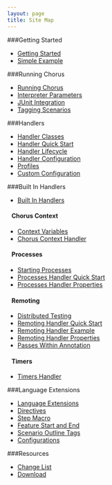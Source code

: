 ```yaml
---
layout: page
title: Site Map
---
```


###Getting Started

 * [Getting Started](/pages/GettingStarted/GettingStarted)
 * [Simple Example](/pages/GettingStarted/SimpleExample)


###Running Chorus

 * [Running Chorus](/pages/RunningChorus/RunningChorus)
 * [Interpreter Parameters](/pages/RunningChorus/InterpreterParameters)
 * [JUnit Integration](/pages/RunningChorus/JUnitIntegration)
 * [Tagging Scenarios](/pages/RunningChorus/TaggingScenarios)


###Handlers

 * [Handler Classes](/pages/Handlers/HandlerClasses)
 * [Handler Quick Start](/pages/Handlers/HandlerQuickStart)
 * [Handler Lifecycle](/pages/Handlers/HandlerLifecycle)
 * [Handler Configuration](/pages/Handlers/HandlerConfiguration)
 * [Profiles](/pages/Handlers/Profiles)
 * [Custom Configuration](/pages/Handlers/CustomConfiguration)


###Built In Handlers

 * [Built In Handlers](/pages/BuiltInHandlers/BuiltInHandlers)


#### &nbsp;&nbsp;&nbsp;Chorus Context

 * [Context Variables](/pages/BuiltInHandlers/ChorusContext/ChorusContext)
 * [Chorus Context Handler](/pages/BuiltInHandlers/ChorusContext/ChorusContextHandler)


#### &nbsp;&nbsp;&nbsp;Processes

 * [Starting Processes](/pages/BuiltInHandlers/Processes/StartingProcesses)
 * [Processes Handler Quick Start](/pages/BuiltInHandlers/Processes/ProcessesHandlerQuickStart)
 * [Processes Handler Properties](/pages/BuiltInHandlers/Processes/ProcessesHandlerProperties)


#### &nbsp;&nbsp;&nbsp;Remoting

 * [Distributed Testing](/pages/BuiltInHandlers/Remoting/DistributedTesting)
 * [Remoting Handler Quick Start](/pages/BuiltInHandlers/Remoting/RemotingHandlerQuickStart)
 * [Remoting Handler Example](/pages/BuiltInHandlers/Remoting/RemotingHandlerExample)
 * [Remoting Handler Properties](/pages/BuiltInHandlers/Remoting/RemotingHandlerProperties)
 * [Passes Within Annotation](/pages/BuiltInHandlers/Remoting/PassesWithinAnnotation)


#### &nbsp;&nbsp;&nbsp;Timers

 * [Timers Handler](/pages/BuiltInHandlers/Timers/TimersHandler)


###Language Extensions

 * [Language Extensions](/pages/LanguageExtensions/LanguageExtensions)
 * [Directives](/pages/LanguageExtensions/Directives)
 * [Step Macro](/pages/LanguageExtensions/StepMacro)
 * [Feature Start and End](/pages/LanguageExtensions/FeatureStartAndEnd)
 * [Scenario Outline Tags](/pages/LanguageExtensions/ScenarioOutlineTags)
 * [Configurations](/pages/LanguageExtensions/Configurations)


###Resources

 * [Change List](/pages/Resources/Changelist)
 * [Download](/pages/Resources/Download)


